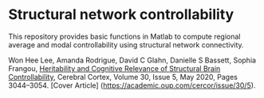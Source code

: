 # Structural network controllability

This repository provides basic functions in Matlab to compute regional average and modal controllability using structural network connectivity. 

Won Hee Lee, Amanda Rodrigue, David C Glahn, Danielle S Bassett, Sophia Frangou, [Heritability and Cognitive Relevance of Structural Brain Controllability](https://academic.oup.com/cercor/article/30/5/3044/5678069), Cerebral Cortex, Volume 30, Issue 5, May 2020, Pages 3044–3054. [Cover Article] (https://academic.oup.com/cercor/issue/30/5).



